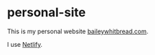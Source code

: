 # personal-site

This is my personal website [baileywhitbread.com](https://baileywhitbread.com).

I use [Netlify](https://app.netlify.com).